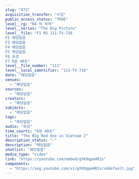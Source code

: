 ```yaml
---
slug: "872"
acquisition_transfer: "수집"
public_access_status: "TRUE"
level__rg: "R4 빅 픽쳐"
level__series: "The Big Picture"
level__file: "F1 RG 111-TV-716
F2 해당없음
F3 해당없음
F4 해당없음
F5 해당없음
F6 유성
F7 6분 40초"
level__file_number: "111"
level__local_identifier: "111-TV-716"
date: "해당없음"
venues: 
  - "해당없음"
sources: 
  - "해당없음"
creators: 
  - "해당없음"
subjects: 
  - "해당없음"
tags: 
  - "해당없음"
audio: "유성"
time_courts: "6분 40초"
title: "The BIg Red One in Vietnam 2"
description_status: "-"
description: "해당없음"
shotlist: "해당없음"
media_type: "video"
link: "https://youtube.com/embed/gYK9qpeHR2s"
components: 
  - "https://img.youtube.com/vi/gYK9qpeHR2s/sddefault.jpg"
---
```

